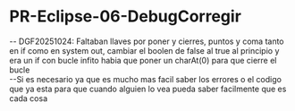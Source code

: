 # PR-Eclipse-06-DebugCorregir
-- DGF20251024: Faltaban llaves por poner y cierres, puntos y coma tanto en if como en system out, cambiar el boolen de false al true al principio y era un if con bucle infito habia que poner un charAt(0) para que cierre el bucle
</br>
--Si es necesario ya que es mucho mas facil saber los errores o el codigo que ya esta para que cuando alguien lo vea pueda saber facilmente que es cada cosa
